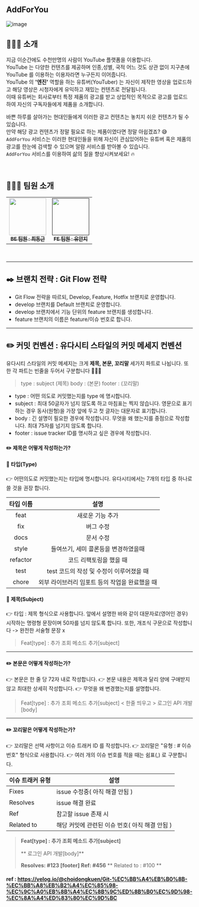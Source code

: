 ## AddForYou



![image](https://user-images.githubusercontent.com/96874318/223017193-3f18c09b-eb92-405b-b1dc-aa6e029482fe.png)


## 🧑🏼‍💻 소개

지금 이순간에도 수천만명의 사람이 YouTube 플랫폼을 이용합니다. <br>
YouTube 는 다양한 컨텐츠를 제공하며 인종,성별, 국적 어느 것도 상관 없이 지구촌에 YouTube 를 이용하는 이용자라면 누구든지 이어줍니다. <br>
YouTube 의 **'엔진'** 역할을 하는 유튜버(YouTuber) 는 자신이 제작한 영상을 업로드하고 해당 영상은 시청자에게 유익하고 재밌는 컨텐츠로 전달됩니다. <br>
이때 유튜버는 회사로부터 특정 제품의 광고를 받고 상업적인 목적으로 광고를 업로드 하여 자신의 구독자들에게 제품을 소개합니다.

바쁜 하루를 살아가는 현대인들에게 이러한 광고 컨텐츠는 놓치지 쉬운 컨텐츠가 될 수 있습니다. <br>
만약 해당 광고 컨텐츠가 정말 필요로 하는 제품이였다면 정말 아쉽겠죠? 😅 <br>
`AddForYou` 서비스는 이러한 현대인들을 위해 자신이 관심있어하는 유튜버 혹은 제품의 광고를 한눈에 검색할 수 있으며 알람 서비스를 받아볼 수 있습니다. <br>
`AddForYou` 서비스를 이용하여 삶의 질을 향상시켜보세요! 🔥

<br>

## 👩🏼‍💻 팀원 소개

<table>
  <tbody>
    <tr>
      <td align="center"><a href="https://github.com/choidongkuen"><img src="https://avatars.githubusercontent.com/u/96874318?v=4" width=100px; alt=""/><br /><sub><b>BE 팀원 : 최동근 </b></sub></a><br /></td>
      <td align="center"><a href=""><img src="" width="100px; alt=""/><br /><sub><b>FE 팀원 : 유안지 </b></sub></a><br /></td>
    </tr>
  </tbody>
</table>
        
       
<br>
        
        
 <hr>
        
##  ✒️ 브랜치 전략 : Git Flow 전략
        
- Git Flow 전략을 따르되, Develop, Feature, Hotfix 브랜치로 운영합니다.
- develop 브랜치를 Default 브랜치로 운영합니다.
- develop 브랜치에서 기능 단위의 feature 브랜치를 생성합니다.
- feature 브랜치의 이름은 feature/이슈 번호로 합니다.
 
<hr>
     
        


## ✏️ 커밋 컨벤션 : 유다시티 스타일의 커밋 메세지 컨벤션

유다시티 스타일의 커밋 메세지는 크게 **제목, 본문, 꼬리말** 세가지 파트로 나뉩니다.
또한 각 파트는 빈줄을 두어서 구분합니다 🧑🏼‍💻

> type : subject (제목)
  body : (본문)
 footer : (꼬리말)

- type : 어떤 의도로 커밋했는지를 type 에 명시합니다.
- subject : 최대 50글자가 넘지 않도록 하고 마침표는 찍지 않습니다. 
영문으로 표기하는 경우 동사(원형)을 가장 앞에 두고 첫 글자는 대문자로 표기합니다.
- body : 긴 설명이 필요한 경우에 작성합니다. 무엇을 왜 했는지를 중점으로 작성합니다.
최대 75자를 넘기지 않도록 합니다.
- footer : issue tracker ID를 명시하고 싶은 경우에 작성합니다.


#### ✏️ 제목은 어떻게 작성하는가?

#### 📕 타입(Type) 
👉 어떤의도로 커밋했는지는 타입에 명시합니다. 
유다시티에서는  7개의 타입 중 하나로 쓸 것을 권장 합니다.

|타입 이름| 설명 |
|:--:|:--:|
|feat|새로운 기능 추가|
|fix|버그 수정|
|docs|문서 수정|
|style|들여쓰기, 세미 콜론등을 변경하였을때|
|refactor|코드 리팩토링을 했을 때|
| test | test 코드의 작성 및 수정이 이루어졌을 때|
| chore | 외부 라이브러리 임포트 등의 작업을 완료했을 때 |


#### 📕 제목(Subject)
👉 타입 : 제목 형식으로 사용합니다.
 앞에서 설명한 바와 같이 대문자로(영어인 경우) 시작하는 명령형 문장이며 50자를 넘지 않도록 합니다. 
또한, 개조식 구문으로 작성합니다 -> 완전한 서술형 문장 x

> Feat[type] : 추가 조회 메소드 추가[subject]

<hr>

#### ✏️ 본문은 어떻게 작성하는가?

👉 본문은 한 줄 당 72자 내로 작성합니다.
👉 본문 내용은 제목과 달리 양에 구애받지 않고 최대한 상세히 작성합니다.
👉 무엇을 왜 변경했는지를 설명합니다.


> Feat[type] : 추가 조회 메소드 추가[subject]
> < 한줄 띄우고 >
> 로그인 API 개발[body]

<hr>

#### ✏️ 꼬리말은 어떻게 작성하는가?

👉 꼬리말은 선택 사항이고 이슈 트래커 ID 를 작성합니다.
👉 꼬리말은 "유형 : # 이슈 번호" 형식으로 사용합니다.
👉 여러 개의 이슈 번호를 적을 때는 쉼표(,) 로 구분합니다.
 
| 이슈 트래커 유형| 설명|
| --- | --- |
| Fixes | issue 수정중( 아직 해결 안됨 )
| Resolves| issue 해결 완료 |
| Ref | 참고할 issue 존재 시 |
| Related to | 해당 커밋에 관련된 이슈 번호( 아직 해결 안됨 )

> **Feat[type] : 추가 조회 메소드 추가[subject]**
> 
>** 로그인 API 개발[body]**
> 
> **Resolves: #123 [footer]**
> **Ref: #456**
>** Related to : #100 **
        
#### ref : https://velog.io/@choidongkuen/Git-%EC%BB%A4%EB%B0%8B-%EC%BB%A8%EB%B2%A4%EC%85%98-%EC%9C%A0%EB%8B%A4%EC%8B%9C%ED%8B%B0%EC%9D%98-%EC%8A%A4%ED%83%80%EC%9D%BC

